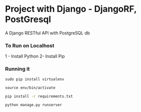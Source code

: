 # Project with Django - DjangoRF, PostGresql

A Django RESTful API with PostgreSQL db

### To Run on Localhost

1 - Install Python
2- Install Pip

### Running it

```
sudo pip install virtualenv
```

```
source env/bin/activate
```

```bash
pip install -r requirements.txt
```

```
python manage.py runserver
```
